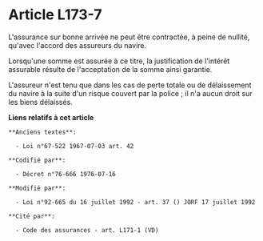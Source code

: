 # Article L173-7

L'assurance sur bonne arrivée ne peut être contractée, à peine de nullité, qu'avec l'accord des assureurs du navire.

Lorsqu'une somme est assurée à ce titre, la justification de l'intérêt assurable résulte de l'acceptation de la somme ainsi
garantie.

L'assureur n'est tenu que dans les cas de perte totale ou de délaissement du navire à la suite d'un risque couvert par la
police ; il n'a aucun droit sur les biens délaissés.

**Liens relatifs à cet article**

	**Anciens textes**:

	  - Loi n°67-522 1967-07-03 art. 42

	**Codifié par**:

	  - Décret n°76-666 1976-07-16

	**Modifié par**:

	  - Loi n°92-665 du 16 juillet 1992 - art. 37 () JORF 17 juillet 1992

	**Cité par**:

	  - Code des assurances - art. L171-1 (VD)
